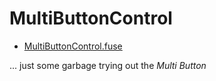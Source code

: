 # MultiButtonControl

* [MultiButtonControl.fuse](MultiButtonControl.fuse)

... just some garbage trying out the *Multi Button*



<!--
# WORK IN PROGRESS

Code

    #define _tex2DVecN(texID, X, Y, O)   make_intensity(_tex2DVec4((texID), (X), (Y)), (O))
    #define _tex2DVec4(texID, X, Y)      texID.sample(RowSampler, float2((float)(X), (float)(Y)))

    typedef vec<float, 4> float4
    vec<float, 4> _tex2DVec4(?,float x,floaty)

    __DEVICE__ inline float4 make_intensity(float4 p_Tex, uchar p_Order)


    // System/Library/PrivateFrameworks/GPUCompiler.framework/Versions/31001/Libraries/lib/clang/31001.192/include/metal/metal_texture
    METAL_FUNC vec<T, 4> sample(sampler s, float2 coord, int2 offset = int2(0)) const thread
    METAL_FUNC vec<T, 4> sample(sampler s, float2 coord, bias options, int2 offset = int2(0)) const thread
    METAL_FUNC vec<T, 4> sample(sampler s, float2 coord, level options, int2 offset = int2(0)) const thread
    METAL_FUNC vec<T, 4> sample(sampler s, float2 coord, gradient2d options, int2 offset = int2(0)) const thread
    METAL_FUNC vec<T, 4> sample(sampler s, float2 coord, bias options, int2 offset = int2(0)) const device
    METAL_FUNC vec<T, 4> sample(sampler s, float2 coord, level options, int2 offset = int2(0)) const device
    METAL_FUNC vec<T, 4> sample(sampler s, float2 coord, gradient2d options, int2 offset = int2(0)) const device
    METAL_FUNC vec<T, 4> sample(sampler s, float2 coord, bias options, int2 offset = int2(0)) const constant
    METAL_FUNC vec<T, 4> sample(sampler s, float2 coord, level options, int2 offset = int2(0)) const constant
    METAL_FUNC vec<T, 4> sample(sampler s, float2 coord, gradient2d options, int2 offset = int2(0)) const constant

Worth a look:
- https://www.nirsoft.net/utils/dll_export_viewer.html
-->
